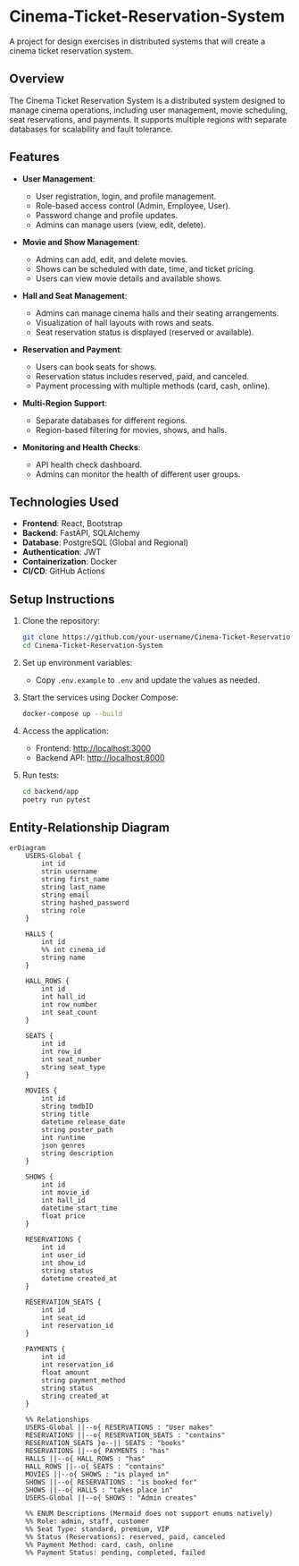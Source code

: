# Cinema-Ticket-Reservation-System

A project for design exercises in distributed systems that will create a cinema ticket reservation system.

## Overview

The Cinema Ticket Reservation System is a distributed system designed to manage cinema operations, including user management, movie scheduling, seat reservations, and payments. It supports multiple regions with separate databases for scalability and fault tolerance.

## Features

- **User Management**:

  - User registration, login, and profile management.
  - Role-based access control (Admin, Employee, User).
  - Password change and profile updates.
  - Admins can manage users (view, edit, delete).

- **Movie and Show Management**:

  - Admins can add, edit, and delete movies.
  - Shows can be scheduled with date, time, and ticket pricing.
  - Users can view movie details and available shows.

- **Hall and Seat Management**:

  - Admins can manage cinema halls and their seating arrangements.
  - Visualization of hall layouts with rows and seats.
  - Seat reservation status is displayed (reserved or available).

- **Reservation and Payment**:

  - Users can book seats for shows.
  - Reservation status includes reserved, paid, and canceled.
  - Payment processing with multiple methods (card, cash, online).

- **Multi-Region Support**:

  - Separate databases for different regions.
  - Region-based filtering for movies, shows, and halls.

- **Monitoring and Health Checks**:
  - API health check dashboard.
  - Admins can monitor the health of different user groups.

## Technologies Used

- **Frontend**: React, Bootstrap
- **Backend**: FastAPI, SQLAlchemy
- **Database**: PostgreSQL (Global and Regional)
- **Authentication**: JWT
- **Containerization**: Docker
- **CI/CD**: GitHub Actions

## Setup Instructions

1. Clone the repository:

   ```bash
   git clone https://github.com/your-username/Cinema-Ticket-Reservation-System.git
   cd Cinema-Ticket-Reservation-System
   ```

2. Set up environment variables:

   - Copy `.env.example` to `.env` and update the values as needed.

3. Start the services using Docker Compose:

   ```bash
   docker-compose up --build
   ```

4. Access the application:

   - Frontend: [http://localhost:3000](http://localhost:3000)
   - Backend API: [http://localhost:8000](http://localhost:8000)

5. Run tests:
   ```bash
   cd backend/app
   poetry run pytest
   ```

<!-- ## Contributing

Contributions are welcome! Please follow these steps:

1. Fork the repository.
2. Create a new branch:
   ```bash
   git checkout -b feature/your-feature-name
   ```
3. Commit your changes:
   ```bash
   git commit -m "Add your message here"
   ```
4. Push to your branch:
   ```bash
   git push origin feature/your-feature-name
   ```
5. Open a pull request. -->

## Entity-Relationship Diagram

```mermaid
erDiagram
    USERS-Global {
        int id
        strin username
        string first_name
        string last_name
        string email
        string hashed_password
        string role
    }

    HALLS {
        int id
        %% int cinema_id
        string name
    }

    HALL_ROWS {
        int id
        int hall_id
        int row_number
        int seat_count
    }

    SEATS {
        int id
        int row_id
        int seat_number
        string seat_type
    }

    MOVIES {
        int id
        string tmdbID
        string title
        datetime release_date
        string poster_path
        int runtime
        json genres
        string description
    }

    SHOWS {
        int id
        int movie_id
        int hall_id
        datetime start_time
        float price
    }

    RESERVATIONS {
        int id
        int user_id
        int show_id
        string status
        datetime created_at
    }

    RESERVATION_SEATS {
        int id
        int seat_id
        int reservation_id
    }

    PAYMENTS {
        int id
        int reservation_id
        float amount
        string payment_method
        string status
        string created_at
    }

    %% Relationships
    USERS-Global ||--o{ RESERVATIONS : "User makes"
    RESERVATIONS ||--o{ RESERVATION_SEATS : "contains"
    RESERVATION_SEATS }o--|| SEATS : "books"
    RESERVATIONS ||--o{ PAYMENTS : "has"
    HALLS ||--o{ HALL_ROWS : "has"
    HALL_ROWS ||--o{ SEATS : "contains"
    MOVIES ||--o{ SHOWS : "is played in"
    SHOWS ||--o{ RESERVATIONS : "is booked for"
    SHOWS ||--o{ HALLS : "takes place in"
    USERS-Global ||--o{ SHOWS : "Admin creates"

    %% ENUM Descriptions (Mermaid does not support enums natively)
    %% Role: admin, staff, customer
    %% Seat Type: standard, premium, VIP
    %% Status (Reservations): reserved, paid, canceled
    %% Payment Method: card, cash, online
    %% Payment Status: pending, completed, failed
```
